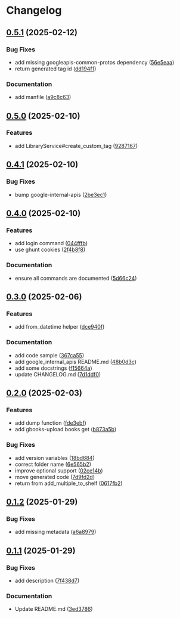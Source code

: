 # Changelog

## [0.5.1](https://github.com/Mause/gbooks-upload/compare/gbooks-upload-v0.5.0...gbooks-upload-v0.5.1) (2025-02-12)


### Bug Fixes

* add missing googleapis-common-protos dependency ([56e5eaa](https://github.com/Mause/gbooks-upload/commit/56e5eaa51e007eb74b67d1fc08d1de2ca5ce5021))
* return generated tag id ([dd194f1](https://github.com/Mause/gbooks-upload/commit/dd194f16265b4ee4529e28f291002a94bacefefb))


### Documentation

* add manfile ([a9c8c63](https://github.com/Mause/gbooks-upload/commit/a9c8c63a02141f2d85459b025a0bac2637850239))

## [0.5.0](https://github.com/Mause/gbooks-upload/compare/gbooks-upload-v0.4.1...gbooks-upload-v0.5.0) (2025-02-10)


### Features

* add LibraryService#create_custom_tag ([9287167](https://github.com/Mause/gbooks-upload/commit/92871672646f35a8356884f713ec353248a0255d))

## [0.4.1](https://github.com/Mause/gbooks-upload/compare/gbooks-upload-v0.4.0...gbooks-upload-v0.4.1) (2025-02-10)


### Bug Fixes

* bump google-internal-apis ([2be3ec1](https://github.com/Mause/gbooks-upload/commit/2be3ec11fb06ae2fa79c4da4327666225e6b4c41))

## [0.4.0](https://github.com/Mause/gbooks-upload/compare/gbooks-upload-v0.3.0...gbooks-upload-v0.4.0) (2025-02-10)


### Features

* add login command ([044fffb](https://github.com/Mause/gbooks-upload/commit/044fffbe8e8fe329d9b80cc16ad23e8422d0374a))
* use ghunt cookies ([2f4b8f8](https://github.com/Mause/gbooks-upload/commit/2f4b8f8df13b810e9cb09e0449b64274bf55080b))


### Documentation

* ensure all commands are documented ([5d66c24](https://github.com/Mause/gbooks-upload/commit/5d66c240a6d4e0fee1f935f4688071162f442bfc))

## [0.3.0](https://github.com/Mause/gbooks-upload/compare/gbooks-upload-v0.2.0...gbooks-upload-v0.3.0) (2025-02-06)


### Features

* add from_datetime helper ([dce940f](https://github.com/Mause/gbooks-upload/commit/dce940f55085c99703970b9fbaede9c85a3ecb95))


### Documentation

* add code sample ([367ca55](https://github.com/Mause/gbooks-upload/commit/367ca55763ed9451c4399e37cdf1b8a70509c8ef))
* add google_internal_apis README.md ([48b0d3c](https://github.com/Mause/gbooks-upload/commit/48b0d3ca9b8477afaffe329dbe9e521625b48c88))
* add some docstrings ([f15664a](https://github.com/Mause/gbooks-upload/commit/f15664ad39336234abb969d5097e85d15f6bba91))
* update CHANGELOG.md ([7d1ddf0](https://github.com/Mause/gbooks-upload/commit/7d1ddf0107ac3932ef8984c4017d278647ad4640))

## [0.2.0](https://github.com/Mause/gbooks-upload/compare/v0.1.2...v0.2.0) (2025-02-03)


### Features

* add dump function ([fde3ebf](https://github.com/Mause/gbooks-upload/commit/fde3ebfcf7591f1ee78dec238cd649da4345b71c))
* add gbooks-upload books get ([b873a5b](https://github.com/Mause/gbooks-upload/commit/b873a5b10b5b5f49c41817581cda93479ffae022))


### Bug Fixes

* add version variables ([18bd684](https://github.com/Mause/gbooks-upload/commit/18bd684074a337b8247e91a3e00364037427a8d2))
* correct folder name ([6e565b2](https://github.com/Mause/gbooks-upload/commit/6e565b254a2430f04ae17a5be34633b75c39139e))
* improve optional support ([02ce14b](https://github.com/Mause/gbooks-upload/commit/02ce14b8dfcc17327e1e96c0b1f5c18e784951cd))
* move generated code ([7d9fd2d](https://github.com/Mause/gbooks-upload/commit/7d9fd2d1d538546bdf2ae5e3e538c805c034f1bd))
* return from add_multiple_to_shelf ([0617fb2](https://github.com/Mause/gbooks-upload/commit/0617fb2de51203eee19160ca36d1921a5a12d5d3))

## [0.1.2](https://github.com/Mause/gbooks-upload/compare/v0.1.1...v0.1.2) (2025-01-29)


### Bug Fixes

* add missing metadata ([a6a8979](https://github.com/Mause/gbooks-upload/commit/a6a897917479621ac6fc37b64cc390f99588fca9))

## [0.1.1](https://github.com/Mause/gbooks-upload/compare/0.1.0...v0.1.1) (2025-01-29)


### Bug Fixes

* add description ([7f438d7](https://github.com/Mause/gbooks-upload/commit/7f438d7be1a792b5cadbe5782439e4a830b905c6))


### Documentation

* Update README.md ([3ed3786](https://github.com/Mause/gbooks-upload/commit/3ed3786e873c83bfbded46f4059509666a60e8fe))
